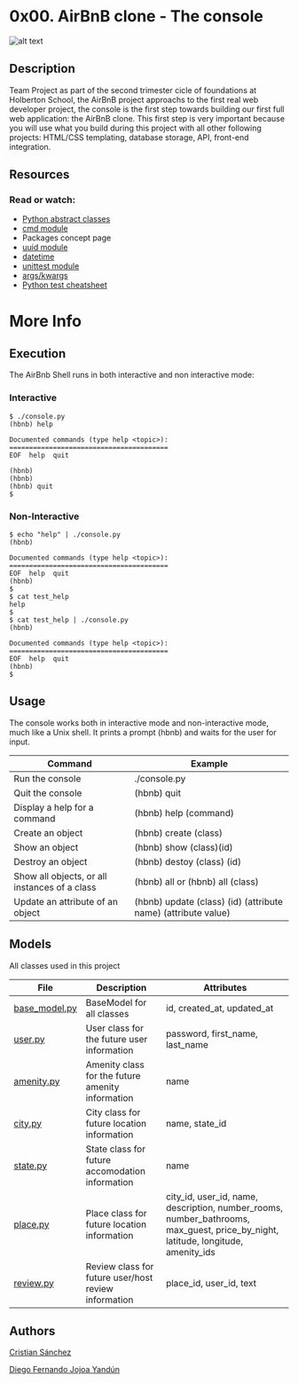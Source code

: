 # 0x00. AirBnB clone - The console


![alt text](https://user-images.githubusercontent.com/33245729/41383392-58f3dbb8-6f25-11e8-8215-d7c3832c0ae8.png)

## Description


Team Project as part of the second trimester cicle of foundations at Holberton School, the AirBnB project approachs to the first real web developer project, the console is the first step towards building our first full web application: the AirBnB clone. This first step is very important because you will use what you build during this project with all other following projects: HTML/CSS templating, database storage, API, front-end integration.

## Resources


### Read or watch:

* [Python abstract classes](https://blog.teclado.com/python-abc-abstract-base-classes/)
* [cmd module](https://docs.python.org/3.4/library/cmd.html)
* Packages concept page
* [uuid module](https://docs.python.org/3.4/library/uuid.html)
* [datetime](https://docs.python.org/3.4/library/datetime.html)
* [unittest module](https://docs.python.org/3.4/library/unittest.html#module-unittest)
* [args/kwargs](https://yasoob.me/2013/08/04/args-and-kwargs-in-python-explained/)
* [Python test cheatsheet](https://www.pythonsheets.com/notes/python-tests.html)

# More Info


## Execution

The AirBnb Shell runs in both interactive and non interactive mode:

### Interactive
```
$ ./console.py
(hbnb) help

Documented commands (type help <topic>):
========================================
EOF  help  quit

(hbnb)
(hbnb)
(hbnb) quit
$
```
### Non-Interactive
```
$ echo "help" | ./console.py
(hbnb)

Documented commands (type help <topic>):
========================================
EOF  help  quit
(hbnb)
$
$ cat test_help
help
$
$ cat test_help | ./console.py
(hbnb)

Documented commands (type help <topic>):
========================================
EOF  help  quit
(hbnb)
$
```

## Usage

The console works both in interactive mode and non-interactive mode, much like a Unix shell. It prints a prompt (hbnb) and waits for the user for input.

Command | Example
---|---
Run the console | ./console.py
Quit the console | (hbnb) quit
Display a help for a command | (hbnb) help (command)
Create an object | (hbnb) create (class)
Show an object | (hbnb) show (class)(id)
Destroy an object | (hbnb) destoy (class) (id)
Show all objects, or all instances of a class | (hbnb) all or (hbnb) all (class)
Update an attribute of an object | (hbnb) update (class) (id) (attribute name) (attribute value)

## Models

All classes used in this project

File | Description | Attributes
---|---|---
[base_model.py](/models/base_model.py) | BaseModel for all classes | id, created_at, updated_at
[user.py](/models/user.py) | User class for the future user information | password, first_name, last_name
[amenity.py](/models/amenity.py) | Amenity class for the future amenity information | name
[city.py](/models/city.py) | City class for future location information | name, state_id
[state.py](/models/state.py) | State class for future accomodation information | name
[place.py](/models/place.py) | Place class for future location information | city_id, user_id, name, description, number_rooms, number_bathrooms, max_guest, price_by_night, latitude, longitude, amenity_ids
[review.py](/models/review.py) | Review class for future user/host review information | place_id, user_id, text


## Authors


[Cristian Sánchez](https://github.com/cristaker)

[Diego Fernando Jojoa Yandún](https://github.com/diegojojoayandun)
